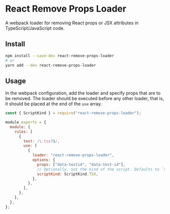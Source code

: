 # React Remove Props Loader

A webpack loader for removing React props or JSX attributes in TypeScript/JavaScript code.

## Install

```sh
npm install --save-dev react-remove-props-loader
# or
yarn add --dev react-remove-props-loader
```

## Usage

In the webpack configuration, add the loader and specify props that are to be removed. The loader should be executed before any other loader, that is, it should be placed at the end of the `use` array.

```js
const { ScriptKind } = require("react-remove-props-loader");

module.exports = {
  module: {
    rules: [
      {
        test: /\.tsx?$/,
        use: [
          {
            loader: "react-remove-props-loader",
            options: {
              props: ["data-testid", "data-test-id"],
              // Optionally, set the kind of the script. Defaults to `ScriptKind.Unknown`.
              scriptKind: ScriptKind.TSX,
            },
          },
        ],
      },
    ],
  },
};
```
